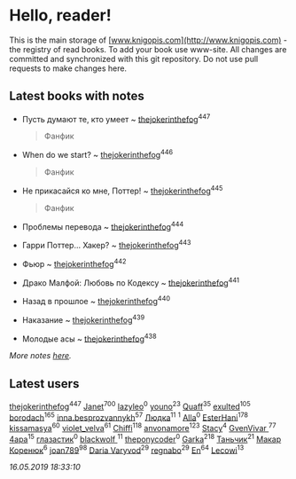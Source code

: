 # Hello, reader!
This is the main storage of [www.knigopis.com](http://www.knigopis.com) - the registry of read books.
To add your book use www-site. All changes are committed and synchronized with this git repository.
Do not use pull requests to make changes here.


## Latest books with notes
* Пусть думают те, кто умеет ~ [thejokerinthefog](users/317/317244423-vkontakte)<sup>447</sup>
    > Фанфик

* When do we start? ~ [thejokerinthefog](users/317/317244423-vkontakte)<sup>446</sup>
    > Фанфик

* Не прикасайся ко мне, Поттер! ~ [thejokerinthefog](users/317/317244423-vkontakte)<sup>445</sup>
    > Фанфик

* Проблемы перевода ~ [thejokerinthefog](users/317/317244423-vkontakte)<sup>444</sup>

* Гарри Поттер... Хакер? ~ [thejokerinthefog](users/317/317244423-vkontakte)<sup>443</sup>

* Фьюр ~ [thejokerinthefog](users/317/317244423-vkontakte)<sup>442</sup>

* Драко Малфой: Любовь по Кодексу ~ [thejokerinthefog](users/317/317244423-vkontakte)<sup>441</sup>

* Назад в прошлое ~ [thejokerinthefog](users/317/317244423-vkontakte)<sup>440</sup>

* Наказание ~ [thejokerinthefog](users/317/317244423-vkontakte)<sup>439</sup>

* Молодые асы ~ [thejokerinthefog](users/317/317244423-vkontakte)<sup>438</sup>


_More notes [here](latest_books_with_notes.md)._


## Latest users
[thejokerinthefog](users/317/317244423-vkontakte)<sup>447</sup> 
[Janet](users/108/108113656204404967440-google)<sup>700</sup> 
[lazyleo](users/116/116845519572391639637-google)<sup>0</sup> 
[youno](users/302/302928912-vkontakte)<sup>23</sup> 
[Quaff](users/122/12267158-vkontakte)<sup>35</sup> 
[exulted](users/100/100599204551896265722-google)<sup>105</sup> 
[borodach](users/157/15706320-vkontakte)<sup>165</sup> 
[inna.besprozvannykh](users/733/73323849-yandex)<sup>57</sup> 
[Людка](users/111/111038749-vkontakte)<sup>11</sup> 
[](users/114/114792281744850455512-google)<sup>1</sup> 
[Alla](users/103/103352250712959229257-google)<sup>0</sup> 
[EsterHani](users/305/30558181-vkontakte)<sup>178</sup> 
[kissamasya](users/684/68439978-vkontakte)<sup>60</sup> 
[violet_velva](users/116/116961712580551399099-google)<sup>61</sup> 
[Chiffi](users/105/105831994080785626680-google)<sup>118</sup> 
[anvonamore](users/595/5957175-vkontakte)<sup>123</sup> 
[Stacy](users/309/30902475-vkontakte)<sup>4</sup> 
[GvenVivar ](users/158/158266434925901-facebook)<sup>77</sup> 
[4apa](users/117/117392596378069249667-google)<sup>15</sup> 
[глазастик](users/115/115257673890455357280-google)<sup>0</sup> 
[blackwolf ](users/236/236639644-vkontakte)<sup>11</sup> 
[theponycoder](users/195/195144442-vkontakte)<sup>0</sup> 
[Garka](users/115/115753719718250012620-google)<sup>218</sup> 
[Таньчик](users/209/2096581563762610-facebook)<sup>21</sup> 
[Макар Коренюк](users/126/126368737-vkontakte)<sup>6</sup> 
[joan789](users/240/2401650-vkontakte)<sup>98</sup> 
[Daria Varyvod](users/829/829893410524253-facebook)<sup>29</sup> 
[regnabo](users/870/870059322-yandex)<sup>29</sup> 
[En](users/333/333646551-vkontakte)<sup>64</sup> 
[Lecowi](users/521/521873425-vkontakte)<sup>13</sup> 


_16.05.2019 18:33:10_
